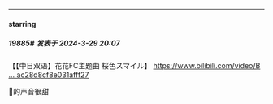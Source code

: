 ﻿
*****

####  starring  
##### 19885#       发表于 2024-3-29 20:07

【【中日双语】花花FC主题曲 桜色スマイル】 [https://www.bilibili.com/video/B ... ac28d8cf8e031afff27](https://www.bilibili.com/video/BV18p421m7kE/?share_source=copy_web&amp;vd_source=2cc77ebe129bdac28d8cf8e031afff27)

🌸的声音很甜

